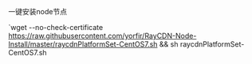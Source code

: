 一键安装node节点

`wget --no-check-certificate https://raw.githubusercontent.com/yorfir/RayCDN-Node-Install/master/raycdnPlatformSet-CentOS7.sh && sh raycdnPlatformSet-CentOS7.sh